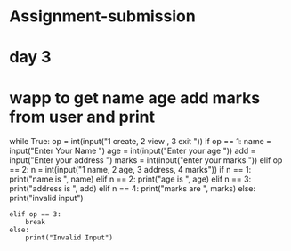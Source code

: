 # Assignment-submission
# day 3
# wapp to get name age add marks from user and print

while True:
	op = int(input("1 create, 2 view , 3 exit "))
	if op == 1:
		name = input("Enter Your Name ")
		age = int(input("Enter your age "))
		add = input("Enter your address ")
		marks = int(input("enter your marks "))
	elif op == 2:
		n = int(input("1 name, 2 age, 3 address, 4 marks"))
		if n == 1:
			print("name is ", name)
		elif n == 2:
			print("age is ", age)
		elif n == 3:
			print("address is ", add)
		elif n == 4:
			print("marks are ", marks)
		else:
			print("invalid input")

	elif op == 3:
		break
	else:
		print("Invalid Input")
